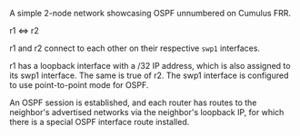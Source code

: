 A simple 2-node network showcasing OSPF unnumbered on Cumulus FRR.

r1 <=> r2

r1 and r2 connect to each other on their respective `swp1` interfaces.

r1 has a loopback interface with a /32 IP address, which is also assigned to its swp1 interface. The same is true of r2.
The swp1 interface is configured to use point-to-point mode for OSPF.

An OSPF session is established, and each router has routes to the neighbor's advertised networks via the neighbor's loopback IP, for which there is a special OSPF interface route installed.
